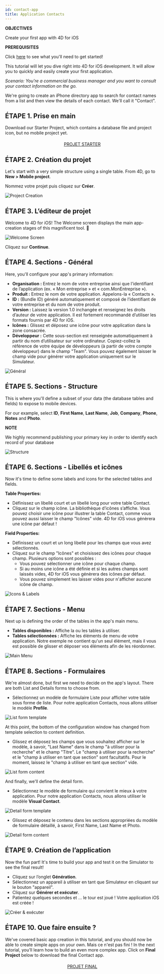 ```yaml
---
id: contact-app
title: Application Contacts
---
```


<div class = "objectives"> 

**OBJECTIVES**

Create your first app with 4D for iOS</div> <div class = "prerequisites"> 

**PREREQUISITES**

Click [here](prerequisites.html) to see what you'll need to get started!</div> 

This tutorial will let you dive right into 4D for iOS development. It will allow you to quickly and easily create your first application.

*Scenario: You're a commercial business manager and you want to consult your contact information on the go.*

We're going to create an iPhone directory app to search for contact names from a list and then view the details of each contact. We'll call it "Contact".

## ÉTAPE 1. Prise en main

Download our Starter Project, which contains a database file and project icon, but no mobile project yet.

<div style="text-align: center; margin-top: 20px">
  <p>
    

<a class="button"
href="https://github.com/4d-for-ios/tutorial-ContactApp/archive/acbb699c3c9d9edd3a8bbb715e87c17140b7e15f.zip">PROJET STARTER</a>

  </p>
</div>

## ÉTAPE 2. Création du projet

Let's start with a very simple structure using a single table. From 4D, go to **New > Mobile project**.

Nommez votre projet puis cliquez sur **Créer**.

![Project Creation](assets/en/contact-app/Project-creation-4D-for-iOS.png)

## ÉTAPE 3. L’éditeur de projet

Welcome to 4D for iOS! The Welcome screen displays the main app-creation stages of this magnificent tool. 🙂

![Welcome Screen](assets/en/contact-app/Welcome-Screen-4D-for-iOS.png)

Cliquez sur **Continue**.

## ÉTAPE 4. Sections - Général

Here, you'll configure your app's primary information:

* **Organisation :** Entrez le nom de votre entreprise ainsi que l'identifiant de l’application (ex. « Mon entreprise » et « com.MonEntreprise »).
* **Produit :** Entrez le nom de votre application. Appelons-la « Contacts ».
* **ID :** (Bundle ID) généré automatiquement et composé de l’identifiant de votre entreprise et du nom de votre produit.
* **Version :** Laissez la version 1.0 inchangée et renseignez les droits d’auteur de votre application. Il est fortement recommandé d’utiliser les formats fournis par 4D for iOS.
* **Icônes :** Glissez et déposez une icône pour votre application dans la zone consacrée.
* **Développeur :** Cette sous-section est renseignée automatiquement à partir du nom d’utilisateur sur votre ordinateur. Copiez-collez la référence de votre équipe de développeurs (à partir de votre compte développeur) dans le champ "Team". Vous pouvez également laisser le champ vide pour générer votre application uniquement sur le Simulateur.

![Général](assets/en/contact-app/Contact-app-general-section-4D-for-iOS.png)

## ÉTAPE 5. Sections - Structure

This is where you'll define a subset of your data (the database tables and fields) to expose to mobile devices.

For our example, select **ID**, **First Name**, **Last Name**, **Job**, **Company**, **Phone**, **Notes** and **Photo**.<div class = "tips"> 

**NOTE**

We highly recommend publishing your primary key in order to identify each record of your database</div> 

![Structure](assets/en/contact-app/Contact-app-structure-section-4D-for-iOS.png)

## ÉTAPE 6. Sections - Libellés et icônes

Now it's time to define some labels and icons for the selected tables and fields.

**Table Properties:**

* Définissez un libellé court et un libellé long pour votre table Contact.
* Cliquez sur le champ icône. La bibliothèque d’icônes s’affiche. Vous pouvez choisir une icône pour illustrer la table Contact, comme vous pouvez aussi laisser le champ "Icônes" vide. 4D for iOS vous génèrera une icône par défaut !

**Field Properties:**

* Définissez un court et un long libellé pour les champs que vous avez sélectionnés.
* Cliquez sur le champ "Icônes" et choisissez des icônes pour chaque champ. Plusieurs options sont possibles : 
    * Vous pouvez sélectionner une icône pour chaque champ.
    * Si au moins une icône a été définie et si les autres champs sont laissés vides, 4D for iOS vous génèrera des icônes par défaut.
    * Vous pouvez simplement les laisser vides pour n'afficher aucune icône de champ. 

![Icons & Labels](assets/en/contact-app/Contact-app-icons-labels-section-4D-for-iOS.png)

## ÉTAPE 7. Sections - Menu

Next up is defining the order of the tables in the app's main menu.

* **Tables disponibles :** Affiche la ou les tables à utiliser.
* **Tables sélectionnées :** Affiche les éléments de menu de votre application. Notre exemple ne contient qu'un seul élément, mais il vous est possible de glisser et déposer vos éléments afin de les réordonner.

![Main Menu](assets/en/contact-app/Contact-app-main-menu-section-4D-for-iOS.png)

## ÉTAPE 8. Sections - Formulaires

We're almost done, but first we need to decide on the app's layout. There are both List and Details forms to choose from.

* Sélectionnez un modèle de formulaire Liste pour afficher votre table sous forme de liste. Pour notre application Contacts, nous allons utiliser le modèle **Profile**.

![List form template](assets/en/contact-app/ListformTemplate-form-section-4D-for-iOS.png)

At this point, the bottom of the configuration window has changed from template selection to content definition.

* Glissez et déposez les champs que vous souhaitez afficher sur le modèle, à savoir, "Last Name" dans le champ "à utiliser pour la recherche" et le champ "Titre". Le "champ à utiliser pour la recherche" et le "champ à utiliser en tant que section" sont facultatifs. Pour le moment, laissez le "champ à utiliser en tant que section" vide.

![List form content](assets/en/contact-app/ListformContent-form-section-4D-for-iOS.png)

And finally, we'll define the detail form.

* Sélectionnez le modèle de formulaire qui convient le mieux à votre application. Pour notre application Contacts, nous allons utiliser le modèle **Visual Contact**.

![Detail form template](assets/en/contact-app/DetailformTemplate-form-section-4D-for-iOS.png)

* Glissez et déposez le contenu dans les sections appropriées du modèle de formulaire détaillé, à savoir, First Name, Last Name et Photo.

![Detail form content](assets/en/contact-app/DetailformContent-form-section-4D-for-iOS.png)

## ÉTAPE 9. Création de l’application

Now the fun part! It's time to build your app and test it on the Simulator to see the final result!

* Cliquez sur l’onglet **Génération**.
* Sélectionnez un appareil à utiliser en tant que Simulateur en cliquant sur le bouton "appareil".
* Cliquez sur **Générer et exécuter**.
* Patientez quelques secondes et ... le tour est joué ! Votre application iOS est créée !

![Créer & exécuter](assets/en/contact-app/Build-the-app-simulator.png)

## ÉTAPE 10. Que faire ensuite ?

We've covered basic app creation in this tutorial, and you should now be able to create simple apps on your own. Mais ce n'est pas fini ! In the next tutorial, you’ll learn how to build an even more complex app. Click on **Final Project** below to download the final Contact app.

<div style="text-align: center; margin-top: 20px; margin-bottom: 20px">
  <p>
    

<a class="button"
href="https://github.com/4d-for-ios/tutorial-ContactApp/releases/latest/download/tutorial-ContactApp.zip">PROJET FINAL</a>

  </p>
</div>